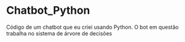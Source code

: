 # Chatbot_Python
Código de um chatbot que eu criei usando Python. O bot em questão trabalha no sistema de árvore de decisões  
